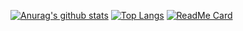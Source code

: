 [![Anurag's github stats](https://github-readme-stats.vercel.app/api?username=weeweetan&count_private=true&show_icons=true&theme=radical)](https://github.com/anuraghazra/github-readme-stats)
[![Top Langs](https://github-readme-stats.vercel.app/api/top-langs/?username=weeweetan&layout=compact)](https://github.com/anuraghazra/github-readme-stats)
[![ReadMe Card](https://github-readme-stats.vercel.app/api/pin/?username=weeweetan&repo=VMwareProject)](https://github.com/anuraghazra/github-readme-stats)
<!--
**weeweetan/weeweetan** is a ✨ _special_ ✨ repository because its `README.md` (this file) appears on your GitHub profile.

Here are some ideas to get you started:

- 🔭 I’m currently working on ...
- 🌱 I’m currently learning ...
- 👯 I’m looking to collaborate on ...
- 🤔 I’m looking for help with ...
- 💬 Ask me about ...
- 📫 How to reach me: ...
- 😄 Pronouns: ...
- ⚡ Fun fact: ...
-->
